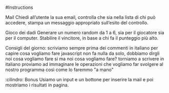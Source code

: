 #Instructions

Mail Chiedi all’utente la sua email, controlla che sia nella lista di chi può accedere,
stampa un messaggio appropriato sull’esito del controllo.

Gioco dei dadi
Generare un numero random da 1 a 6, sia per il giocatore sia per il computer. Stabilire il vincitore, in base a chi fa il punteggio più alto.

Consigli del giorno:
 scriviamo sempre prima dei commenti in italiano per capire cosa vogliamo fare
 javascript non fa nulla da solo, dobbiamo dirgli noi cosa vogliamo fare
 si ma noi cosa vogliamo fare?
 torniamo a scrivere in italiano
 proviamo ad immaginare le operazioni che vogliamo far svolgere al nostro programma così come lo faremmo "a mano"

:cilindro: Bonus
Usiamo un input e un bottone per inserire la mail e poi mostriamo i risultati in pagina.
